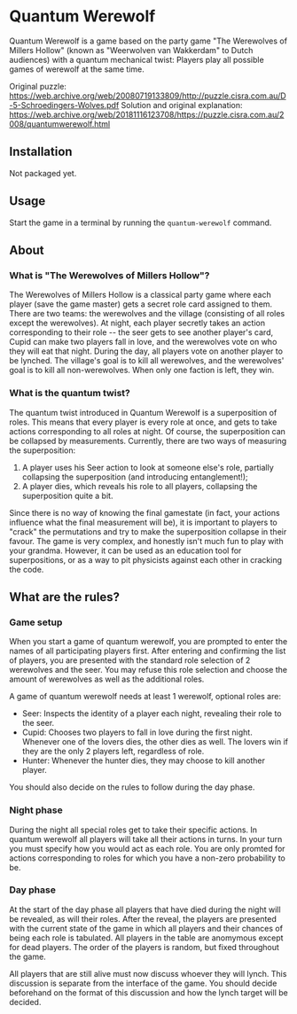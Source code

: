 # Quantum Werewolf

Quantum Werewolf is a game based on the party game "The Werewolves of Millers Hollow" (known as "Weerwolven van Wakkerdam" to Dutch audiences) with a quantum mechanical twist: Players play all possible games of werewolf at the same time.

Original puzzle:
https://web.archive.org/web/20080719133809/http://puzzle.cisra.com.au/D-5-Schroedingers-Wolves.pdf
Solution and original explanation:
https://web.archive.org/web/20181116123708/https://puzzle.cisra.com.au/2008/quantumwerewolf.html

## Installation

Not packaged yet.

## Usage

Start the game in a terminal by running the `quantum-werewolf` command.

## About

### What is "The Werewolves of Millers Hollow"?

The Werewolves of Millers Hollow is a classical party game where each player (save the game master) gets a secret role card assigned to them. There are two teams: the werewolves
and the village (consisting of all roles except the werewolves). At night, each player secretly takes an action corresponding to their role -- the seer gets to see another player's card,
Cupid can make two players fall in love, and the werewolves vote on who they will eat that night. During the day, all players vote on another player to be lynched.
The village's goal is to kill all werewolves, and the werewolves' goal is to kill all non-werewolves. When only one faction is left, they win.

### What is the quantum twist?

The quantum twist introduced in Quantum Werewolf is a superposition of roles. This means that every player is every role at once, and gets to take actions corresponding to all roles at night.
Of course, the superposition can be collapsed by measurements. Currently, there are two ways of measuring the superposition:

1. A player uses his Seer action to look at someone else's role, partially collapsing the superposition (and introducing entanglement!);
2. A player dies, which reveals his role to all players, collapsing the superposition quite a bit.

Since there is no way of knowing the final gamestate (in fact, your actions influence what the final measurement will be), it is important to players to "crack" the permutations
and try to make the superposition collapse in their favour. The game is very complex, and honestly isn't much fun to play with your grandma. However, it can be used as an
education tool for superpositions, or as a way to pit physicists against each other in cracking the code.

## What are the rules?

### Game setup

When you start a game of quantum werewolf, you are prompted to enter the names of all participating players first.
After entering and confirming the list of players, you are presented with the standard role selection of 2 werewolves and the seer.
You may refuse this role selection and choose the amount of werewolves as well as the additional roles.

A game of quantum werewolf needs at least 1 werewolf, optional roles are:

 * Seer: Inspects the identity of a player each night, revealing their role to the seer.
 * Cupid: Chooses two players to fall in love during the first night. Whenever one of the lovers dies, the other dies as well. The lovers win if they are the only 2 players left, regardless of role.
 * Hunter: Whenever the hunter dies, they may choose to kill another player.

You should also decide on the rules to follow during the day phase.

### Night phase

During the night all special roles get to take their specific actions. In quantum werewolf all players will take all their actions in turns.
In your turn you must specify how you would act as each role. You are only promted for actions corresponding to roles for which you have a non-zero probability to be.

### Day phase

At the start of the day phase all players that have died during the night will be revealed, as will their roles.
After the reveal, the players are presented with the current state of the game in which all players and their chances of being each role is tabulated.
All players in the table are anomymous except for dead players. The order of the players is random, but fixed throughout the game.

All players that are still alive must now discuss whoever they will lynch.
This discussion is separate from the interface of the game.
You should decide beforehand on the format of this discussion and how the lynch target will be decided.
